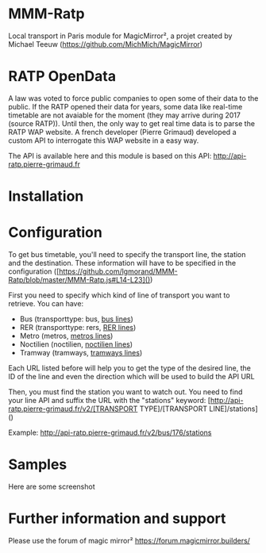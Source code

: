 # MMM-Ratp
Local transport in Paris module for MagicMirror², a projet created by Michael Teeuw (https://github.com/MichMich/MagicMirror)



# RATP OpenData 

A law was voted to force public companies to open some of their data to the public. If the RATP opened their data for years, some data like real-time timetable are not avaiable for the moment (they may arrive during 2017 (source RATP)).
Until then, the only way to get real time data is to parse the RATP WAP website. A french developer (Pierre Grimaud) developed a custom API to interrogate this WAP website in a easy way.

The API is available here and this module is based on this API: http://api-ratp.pierre-grimaud.fr


# Installation 




# Configuration 

To get bus timetable, you'll need to specify the transport line, the station and the destination. These information will have to be specified in the configuration ([https://github.com/lgmorand/MMM-Ratp/blob/master/MMM-Ratp.js#L14-L23]())

First you need to specify which kind of line of transport you want to retrieve. You can have:
- Bus (transporttype: bus, [bus lines](http://api-ratp.pierre-grimaud.fr/v2/bus/))
- RER (transporttype: rers, [RER lines](http://api-ratp.pierre-grimaud.fr/v2/rers/))
- Metro (metros, [metros lines](http://api-ratp.pierre-grimaud.fr/v2/metros/))
- Noctilien (noctilien, [noctilien lines](http://api-ratp.pierre-grimaud.fr/v2/noctiliens/))
- Tramway (tramways, [tramways lines](http://api-ratp.pierre-grimaud.fr/v2/tramways/))

Each URL listed before will help you to get the type of the desired line, the ID of the line and even the direction which will be used to build the API URL

Then, you must find the station you want to watch out. You need to find your line API and suffix the URL with the "stations" keyword: [http://api-ratp.pierre-grimaud.fr/v2/[TRANSPORT TYPE]/[TRANSPORT LINE]/stations]()

Example: http://api-ratp.pierre-grimaud.fr/v2/bus/176/stations


# Samples 

Here are some screenshot


# Further information and support 

Please use the forum of magic mirror² https://forum.magicmirror.builders/